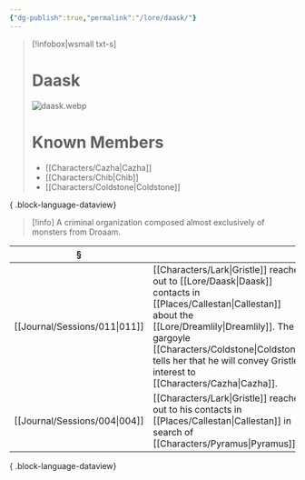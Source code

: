 ```yaml
---
{"dg-publish":true,"permalink":"/lore/daask/"}
---
```


> [!infobox|wsmall txt-s]
> # Daask
> ![daask.webp](/img/user/z_attachments/daask.webp) 
> # Known Members
>  - [[Characters/Cazha\|Cazha]]
> - [[Characters/Chib\|Chib]]
> - [[Characters/Coldstone\|Coldstone]]
> 
{ .block-language-dataview}

>[!info] A criminal organization composed almost exclusively of monsters from Droaam. 

| §                                |                                                                                                                                                                                         |
| -------------------------------- | --------------------------------------------------------------------------------------------------------------------------------------------------------------------------------------- |
| [[Journal/Sessions/011\|011]] | [[Characters/Lark\|Gristle]] reaches out to [[Lore/Daask\|Daask]] contacts in [[Places/Callestan\|Callestan]] about the [[Lore/Dreamlily\|Dreamlily]]. The gargoyle [[Characters/Coldstone\|Coldstone]] tells her that he will convey Gristle's interest to [[Characters/Cazha\|Cazha]]. |
| [[Journal/Sessions/004\|004]] | [[Characters/Lark\|Gristle]] reaches out to his contacts in [[Places/Callestan\|Callestan]] in search of [[Characters/Pyramus\|Pyramus]].                                                                                                |

{ .block-language-dataview}
